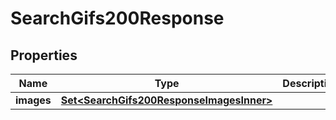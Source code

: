 

# SearchGifs200Response



## Properties

| Name | Type | Description | Notes |
|------------ | ------------- | ------------- | -------------|
|**images** | [**Set&lt;SearchGifs200ResponseImagesInner&gt;**](SearchGifs200ResponseImagesInner.md) |  |  |




